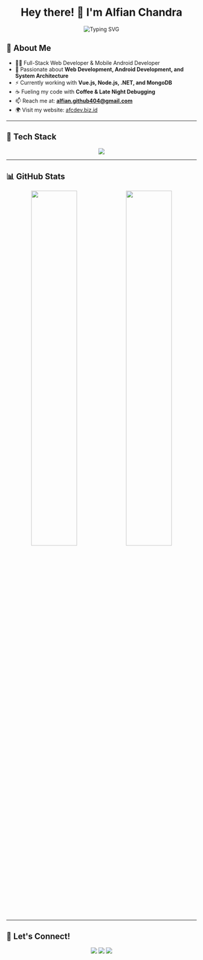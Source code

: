 <h1 align="center">Hey there! 👋 I'm Alfian Chandra</h1>

<p align="center">
  <img src="https://readme-typing-svg.herokuapp.com?font=Fira+Code&size=22&pause=1000&color=F7A41D&center=true&vCenter=true&width=600&lines=Full-Stack+Developer;Vue.js+Enthusiast;Node.js+%26+.NET+Lover;Tech+Explorer+%7C+Coding+Addict" alt="Typing SVG" />
</p>

## 🚀 About Me
- 👨‍💻 Full-Stack Web Developer & Mobile Android Developer
- 💙 Passionate about **Web Development, Android Development, and System Architecture**
- ⚡ Currently working with **Vue.js, Node.js, .NET, and MongoDB**
- ☕ Fueling my code with **Coffee & Late Night Debugging**
- 📫 Reach me at: **alfian.github404@gmail.com**
- 🌍 Visit my website: [afcdev.biz.id](https://afcdev.biz.id)

---

## 🔧 Tech Stack
<p align="center">
  <img src="https://skillicons.dev/icons?i=vue,nodejs,dotnet,mongodb,express,bootstrap,tailwind,js,ts,linux,php" />
</p>

---

## 📊 GitHub Stats
<p align="center">
  <img width="49%" src="https://github-readme-stats.vercel.app/api?username=AlfianChandra&show_icons=true&theme=radical" />
  <img width="49%" src="https://github-readme-streak-stats.herokuapp.com/?user=AlfianChandra&theme=radical" />
</p>

---

## 🤝 Let's Connect!
<p align="center">
  <a href="mailto:alfian.github404@gmail.com"><img src="https://img.shields.io/badge/Gmail-red?style=for-the-badge&logo=gmail&logoColor=white"></a>
  <a href="https://afcdev.biz.id"><img src="https://img.shields.io/badge/Portfolio-333?style=for-the-badge&logo=google-chrome&logoColor=white"></a>
  <a href="https://github.com/AlfianChandra"><img src="https://img.shields.io/badge/GitHub-black?style=for-the-badge&logo=github&logoColor=white"></a>
</p>
